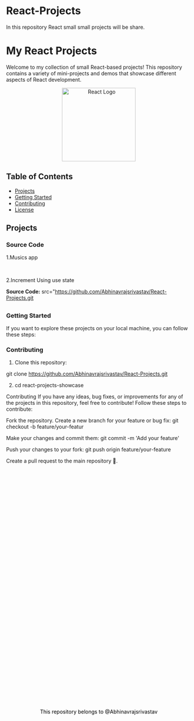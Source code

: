 # React-Projects
In this repository React small small projects will be share.

# My React Projects

Welcome to my collection of small React-based projects! This repository contains a variety of mini-projects and demos that showcase different aspects of React development.

<div align="center">
  <img src="https://cdn.freebiesupply.com/logos/large/2x/react-1-logo-png-transparent.png" alt="React Logo" style="height: 200px; width: 200px;">

</div>

## Table of Contents

- [Projects](#projects)
- [Getting Started](#getting-started)
- [Contributing](#contributing)
- [License](#license)

## Projects

<h3 id="projects">Source Code</h3>

<p>1.Musics app</p><br>
<p>2.Increment Using use state</p>

**Source Code:** 
src="https://github.com/Abhinavrajsrivastav/React-Projects.git
## <h3 id="getting-started">Getting Started</h3>

If you want to explore these projects on your local machine, you can follow these steps:

<h3 id="contributing">Contributing</h3>

1. Clone this repository:
   
git clone https://github.com/Abhinavrajsrivastav/React-Projects.git

2. cd react-projects-showcase

Contributing
If you have any ideas, bug fixes, or improvements for any of the projects in this repository, feel free to contribute! Follow these steps to contribute:

Fork the repository.
Create a new branch for your feature or bug fix:
git checkout -b feature/your-featur


Make your changes and commit them:
git commit -m 'Add your feature'

Push your changes to your fork:
git push origin feature/your-feature

Create a pull request to the main repository 🚀.

<p id="licence" style="text-align: center; position: absolute; top: 50%; left: 50%; transform: translate(-50%, -50%); color: Black; font-size: bold;">This repository belongs to @Abhinavrajsrivastav</p>


